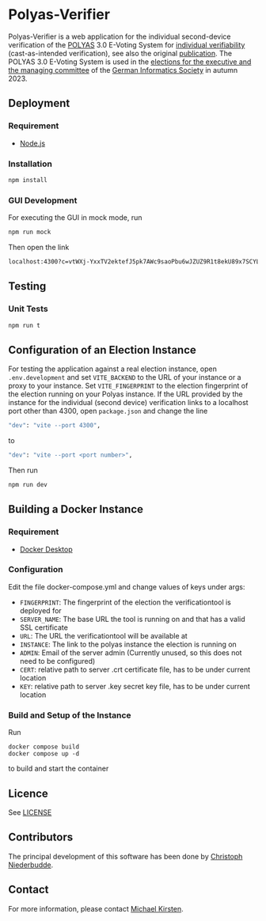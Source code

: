 # Polyas-Verifier

Polyas-Verifier is a web application for the individual second-device verification of the [POLYAS](https://www.polyas.com/) 3.0 E-Voting System for [individual verifiability](https://gi.de/wahlen/verifikation-der-gi-wahlen-tools-gesucht) (cast-as-intended verification), see also the original [publication](https://publikationen.bibliothek.kit.edu/1000117999).
The POLYAS 3.0 E-Voting System is used in the [elections for the executive and the managing committee](https://gi.de/wahlen/) of the [German Informatics Society](https://gi.de/) in autumn 2023.

## Deployment
### Requirement
* [Node.js](https://nodejs.org/en)

### Installation
```bash
npm install
```

### GUI Development
For executing the GUI in mock mode, run
```bash
npm run mock
```
Then open the link
```bash
localhost:4300?c=vtWXj-YxxTV2ektefJ5pk7AWc9saoPbu6wJZUZ9R1t8ekU89x7SCYLcg8ODi3fHST4BTmAK97XN3XqWc&vid=voter8&nonce=4bf8cecf3fb4c4b4372005e13a53dce705123fab5b9e9288461e6d8fbf9644ea
```

## Testing
### Unit Tests
```bash
npm run t
```

## Configuration of an Election Instance
For testing the application against a real election instance, open ``.env.development`` and set ``VITE_BACKEND`` to the URL of your instance or a proxy to your instance.
Set ``VITE_FINGERPRINT`` to the election fingerprint of the election running on your Polyas instance.
If the URL provided by the instance for the individual (second device) verification links to a localhost port other than 4300, open ``package.json`` and change the line
```bash
"dev": "vite --port 4300",
```
to
```bash
"dev": "vite --port <port number>",
```
Then run 
```bash
npm run dev
```

## Building a Docker Instance
### Requirement
* [Docker Desktop](https://www.docker.com/products/docker-desktop/)

### Configuration
Edit the file docker-compose.yml and change values of keys under args:
* ``FINGERPRINT``: The fingerprint of the election the verificationtool is deployed for
* ``SERVER_NAME``: The base URL the tool is running on and that has a valid SSL certificate
* ``URL``: The URL the verificationtool will be available at
* ``INSTANCE``: The link to the polyas instance the election is running on
* ``ADMIN``: Email of the server admin (Currently unused, so this does not need to be configured)
* ``CERT``: relative path to server .crt certificate file, has to be under current location 
* ``KEY``: relative path to server .key secret key file, has to be under current location 

### Build and Setup of the Instance
Run
```
docker compose build
docker compose up -d
```
to build and start the container

## Licence
See [LICENSE](LICENSE)

## Contributors
The principal development of this software has been done by [Christoph Niederbudde](mailto:udqps@student.kit.edu).

## Contact
For more information, please contact [Michael Kirsten](https://formal.kastel.kit.edu/~kirsten/?lang=en).
